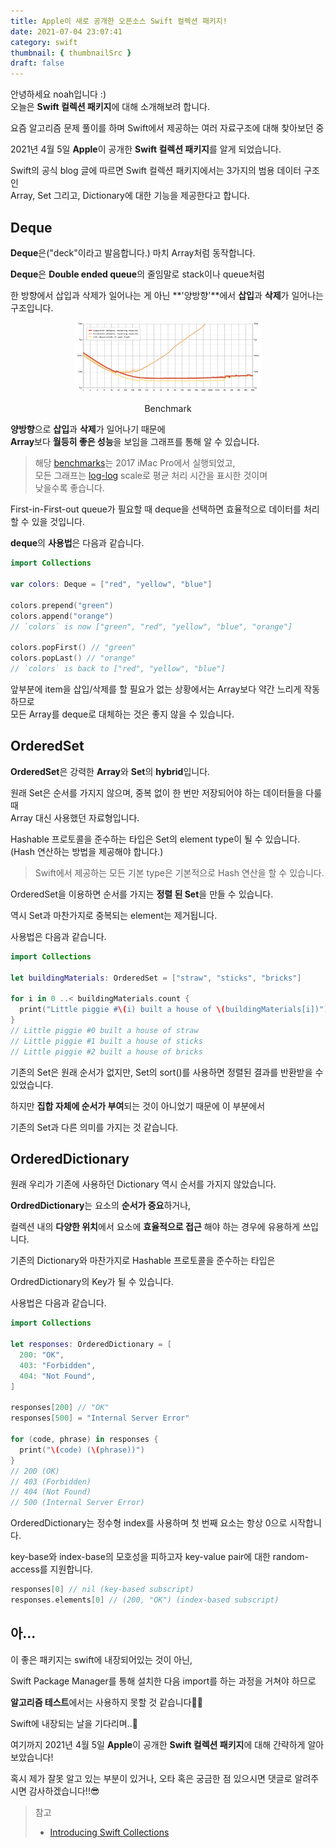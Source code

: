 ```yaml
---
title: Apple이 새로 공개한 오픈소스 Swift 컬렉션 패키지!
date: 2021-07-04 23:07:41
category: swift
thumbnail: { thumbnailSrc }
draft: false
---
```


안녕하세요 noah입니다 :)  
오늘은 **Swift 컬렉션 패키지**에 대해 소개해보려 합니다.

요즘 알고리즘 문제 풀이를 하며 Swift에서 제공하는 여러 자료구조에 대해 찾아보던 중

2021년 4월 5일 **Apple**이 공개한 **Swift 컬렉션 패키지**를 알게 되었습니다.

Swift의 공식 blog 글에 따르면 Swift 컬렉션 패키지에서는 3가지의 범용 데이터 구조인  
Array, Set 그리고, Dictionary에 대한 기능을 제공한다고 합니다.

## Deque

**Deque**은("deck"이라고 발음합니다.) 마치 Array처럼 동작합니다.

**Deque**은 **Double ended queue**의 줄임말로 stack이나 queue처럼

한 방향에서 삽입과 삭제가 일어나는 게 아닌 **'양방향'**에서 **삽입**과 **삭제**가 일어나는 구조입니다.

<p align="center">
<img src="assets/2021-07-04/1.png" width="300"/>
<center>Benchmark</center>
</p>

**양방향**으로 **삽입**과 **삭제**가 일어나기 때문에  
**Array**보다 **월등히 좋은 성능**을 보임을 그래프를 통해 알 수 있습니다.

> 해당 [benchmarks](https://github.com/apple/swift-collections/tree/main/Documentation/Announcement-benchmarks)는 2017 iMac Pro에서 실행되었고,  
> 모든 그래프는 [log-log](https://darrengwon.tistory.com/789) scale로 평균 처리 시간을 표시한 것이며  
> 낮을수록 좋습니다.

First-in-First-out queue가 필요할 때 deque을 선택하면 효율적으로 데이터를 처리할 수 있을 것입니다.

**deque**의 **사용법**은 다음과 같습니다.

```swift
import Collections

var colors: Deque = ["red", "yellow", "blue"]

colors.prepend("green")
colors.append("orange")
// `colors` is now ["green", "red", "yellow", "blue", "orange"]

colors.popFirst() // "green"
colors.popLast() // "orange"
// `colors` is back to ["red", "yellow", "blue"]
```

앞부분에 item을 삽입/삭제를 할 필요가 없는 상황에서는 Array보다 약간 느리게 작동하므로  
모든 Array를 deque로 대체하는 것은 좋지 않을 수 있습니다.

## OrderedSet

**OrderedSet**은 강력한 **Array**와 **Set**의 **hybrid**입니다.

원래 Set은 순서를 가지지 않으며, 중복 없이 한 번만 저장되어야 하는 데이터들을 다룰 때  
Array 대신 사용했던 자료형입니다.

Hashable 프로토콜을 준수하는 타입은 Set의 element type이 될 수 있습니다.  
(Hash 연산하는 방법을 제공해야 합니다.)

> Swift에서 제공하는 모든 기본 type은 기본적으로 Hash 연산을 할 수 있습니다.

OrderedSet을 이용하면 순서를 가지는 **정렬 된 Set**을 만들 수 있습니다.

역시 Set과 마찬가지로 중복되는 element는 제거됩니다.

사용법은 다음과 같습니다.

```swift
import Collections

let buildingMaterials: OrderedSet = ["straw", "sticks", "bricks"]

for i in 0 ..< buildingMaterials.count {
  print("Little piggie #\(i) built a house of \(buildingMaterials[i])")
}
// Little piggie #0 built a house of straw
// Little piggie #1 built a house of sticks
// Little piggie #2 built a house of bricks
```

기존의 Set은 원래 순서가 없지만, Set의 sort()를 사용하면 정렬된 결과를 반환받을 수 있었습니다.

하지만 **집합 자체에 순서가 부여**되는 것이 아니었기 때문에 이 부분에서

기존의 Set과 다른 의미를 가지는 것 같습니다.

## OrderedDictionary

원래 우리가 기존에 사용하던 Dictionary 역시 순서를 가지지 않았습니다.

**OrdredDictionary**는 요소의 **순서가 중요**하거나,

컬렉션 내의 **다양한 위치**에서 요소에 **효율적으로 접근** 해야 하는 경우에 유용하게 쓰입니다.

기존의 Dictionary와 마찬가지로 Hashable 프로토콜을 준수하는 타입은

OrdredDictionary의 Key가 될 수 있습니다.

사용법은 다음과 같습니다.

```swift
import Collections

let responses: OrderedDictionary = [
  200: "OK",
  403: "Forbidden",
  404: "Not Found",
]

responses[200] // "OK"
responses[500] = "Internal Server Error"

for (code, phrase) in responses {
  print("\(code) (\(phrase))")
}
// 200 (OK)
// 403 (Forbidden)
// 404 (Not Found)
// 500 (Internal Server Error)

```

OrderedDictionary는 정수형 index를 사용하며 첫 번째 요소는 항상 0으로 시작합니다.

key-base와 index-base의 모호성을 피하고자 key-value pair에 대한 random-access를 지원합니다.

```swift
responses[0] // nil (key-based subscript)
responses.elements[0] // (200, "OK") (index-based subscript)
```

## 아...

이 좋은 패키지는 swift에 내장되어있는 것이 아닌,

Swift Package Manager를 통해 설치한 다음 import를 하는 과정을 거쳐야 하므로

**알고리즘 테스트**에서는 사용하지 못할 것 같습니다🥺🥺

Swift에 내장되는 날을 기다리며..🥳

여기까지 2021년 4월 5일 **Apple**이 공개한 **Swift 컬렉션 패키지**에 대해 간략하게 알아보았습니다!

혹시 제가 잘못 알고 있는 부분이 있거나, 오타 혹은 궁금한 점 있으시면 댓글로 알려주시면 감사하겠습니다!!😎

> 참고
>
> - [Introducing Swift Collections](https://swift.org/blog/swift-collections/)
